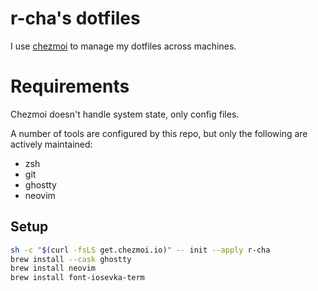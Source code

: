 # r-cha's dotfiles

I use [chezmoi](https://www.chezmoi.io/) to manage my dotfiles across machines.

# Requirements

Chezmoi doesn't handle system state, only config files.

A number of tools are configured by this repo, but only the following are actively maintained:

- zsh
- git
- ghostty
- neovim

## Setup

```bash
sh -c "$(curl -fsLS get.chezmoi.io)" -- init --apply r-cha
brew install --cask ghostty
brew install neovim
brew install font-iosevka-term
```

